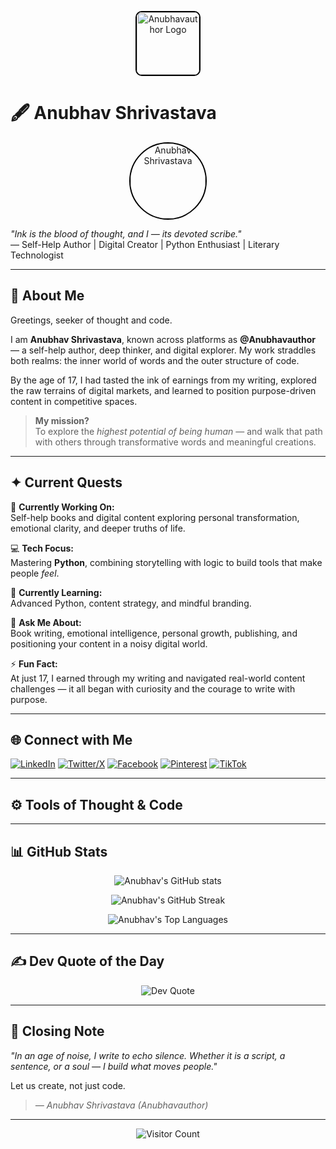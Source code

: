 <p align="center">
  <img src="https://pbs.twimg.com/profile_images/1824843522911981568/5GOutw-E_400x400.jpg" alt="Anubhavauthor Logo" width="100" style="border:2px solid black; border-radius: 10px;" />
</p>


# 🖋️ Anubhav Shrivastava

<p align="center">
  <img src="https://media.licdn.com/dms/image/v2/D5603AQFbFHHR2Ms4Pw/profile-displayphoto-shrink_200_200/profile-displayphoto-shrink_200_200/0/1716042042856?e=2147483647&v=beta&t=Qq49BVBKV8VM-BQCJ29OUQkyTtevShHaKDR_5dnPGYs" alt="Anubhav Shrivastava" width="120" style="border:2px solid black; border-radius: 50%;" />
</p>


*"Ink is the blood of thought, and I — its devoted scribe."*  
— Self-Help Author | Digital Creator | Python Enthusiast | Literary Technologist

---

## 💫 About Me

Greetings, seeker of thought and code.

I am **Anubhav Shrivastava**, known across platforms as **@Anubhavauthor** — a self-help author, deep thinker, and digital explorer. My work straddles both realms: the inner world of words and the outer structure of code.

By the age of 17, I had tasted the ink of earnings from my writing, explored the raw terrains of digital markets, and learned to position purpose-driven content in competitive spaces.

> **My mission?**  
> To explore the *highest potential of being human* — and walk that path with others through transformative words and meaningful creations.

---

## ✦ Current Quests

🔭 **Currently Working On:**  
Self-help books and digital content exploring personal transformation, emotional clarity, and deeper truths of life.

💻 **Tech Focus:**  
Mastering **Python**, combining storytelling with logic to build tools that make people *feel*.

🌱 **Currently Learning:**  
Advanced Python, content strategy, and mindful branding.

💬 **Ask Me About:**  
Book writing, emotional intelligence, personal growth, publishing, and positioning your content in a noisy digital world.

⚡ **Fun Fact:**  
At just 17, I earned through my writing and navigated real-world content challenges — it all began with curiosity and the courage to write with purpose.

---

## 🌐 Connect with Me

[![LinkedIn](https://img.shields.io/badge/LinkedIn-%230077B5.svg?logo=linkedin&logoColor=white)](https://linkedin.com/in/anubhavauthor)
[![Twitter/X](https://img.shields.io/badge/X-black.svg?logo=X&logoColor=white)](https://x.com/anubhavauthor)
[![Facebook](https://img.shields.io/badge/Facebook-%231877F2.svg?logo=Facebook&logoColor=white)](https://facebook.com/anubhavauthor)
[![Pinterest](https://img.shields.io/badge/Pinterest-%23E60023.svg?logo=Pinterest&logoColor=white)](https://pinterest.com/blogs.anubhavauthor)
[![TikTok](https://img.shields.io/badge/TikTok-%23000000.svg?logo=TikTok&logoColor=white)](https://tiktok.com/@anubhavauthor)

---

## ⚙️ Tools of Thought & Code


---

## 📊 GitHub Stats

<p align="center">
  <img src="https://github-readme-stats.vercel.app/api?username=anubhavauthor&theme=dark&hide_border=false&include_all_commits=false&count_private=false" alt="Anubhav's GitHub stats" />
</p>

<p align="center">
  <img src="https://nirzak-streak-stats.vercel.app/?user=anubhavauthor&theme=dark&hide_border=false" alt="Anubhav's GitHub Streak" />
</p>

<p align="center">
  <img src="https://github-readme-stats.vercel.app/api/top-langs/?username=anubhavauthor&theme=dark&hide_border=false&layout=compact" alt="Anubhav's Top Languages" />
</p>

---

## ✍️ Dev Quote of the Day

<p align="center">
  <img src="https://quotes-github-readme.vercel.app/api?type=horizontal&theme=radical" alt="Dev Quote" />
</p>

---

## 🧭 Closing Note

_"In an age of noise, I write to echo silence. Whether it is a script, a sentence, or a soul — I build what moves people."_  

Let us create, not just code.

> *— Anubhav Shrivastava (Anubhavauthor)*

---

<p align="center">
  <img src="https://visitcount.itsvg.in/api?id=anubhavauthor&icon=0&color=0" alt="Visitor Count" />
</p>

<!-- Proudly written in Markdown & Curiosity | Inspired by both Code and Consciousness -->
